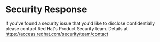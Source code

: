 # Security Response

If you've found a security issue that you'd like to disclose confidentially please contact Red Hat's Product Security team.
Details at https://access.redhat.com/security/team/contact